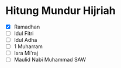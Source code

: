 ﻿# Hitung Mundur Hijriah
- [x] Ramadhan
- [ ] Idul Fitri
- [ ] Idul Adha
- [ ] 1 Muharram
- [ ] Isra Mi'raj
- [ ] Maulid Nabi Muhammad SAW